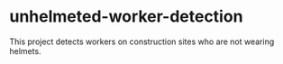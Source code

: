 # unhelmeted-worker-detection
This project detects workers on construction sites who are not wearing helmets.
